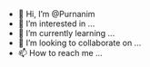 - 👋 Hi, I’m @Purnanim
- 👀 I’m interested in ...
- 🌱 I’m currently learning ...
- 💞️ I’m looking to collaborate on ...
- 📫 How to reach me ...

<!---
Purnanim/Purnanim is a ✨ special ✨ repository because its `README.md` (this file) appears on your GitHub profile.
You can click the Preview link to take a look at your changes.
--->
